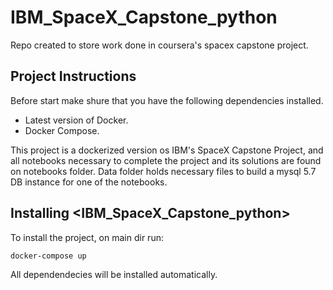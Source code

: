 # IBM_SpaceX_Capstone_python
Repo created to store work done in coursera's spacex capstone project.

## Project Instructions

Before start make shure that you have the following dependencies installed.
* Latest version of Docker.
* Docker Compose.

This project is  a dockerized version os IBM's SpaceX Capstone Project, and all notebooks necessary to complete the project and its solutions are found on notebooks folder.
Data folder holds necessary files to build a mysql 5.7 DB instance for one of the notebooks.

## Installing <IBM_SpaceX_Capstone_python>

To install the project, on main dir run:
```
docker-compose up
```
All dependendecies will be installed automatically.
